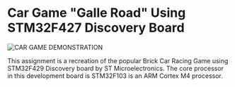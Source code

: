 # Car Game "Galle Road" Using STM32F427 Discovery Board
![CAR GAME DEMONSTRATION](media/car_game.gif)

This assignment is a recreation of the popular Brick Car Racing Game using STM32F429 Discovery board by ST Microelectronics. The core processor in this development board is STM32F103 is an ARM Cortex M4 processor.
